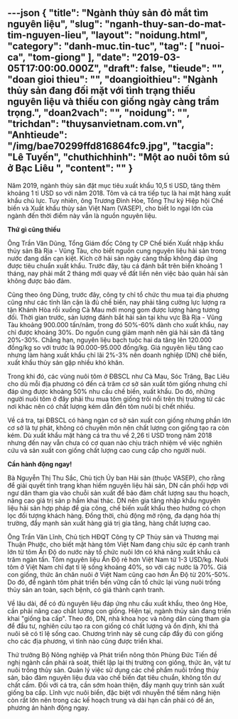 ---json
{
    "title": "Ngành thủy sản đỏ mắt tìm nguyên liệu",
    "slug": "nganh-thuy-san-do-mat-tim-nguyen-lieu",
    "layout": "noidung.html",
    "category": "danh-muc.tin-tuc",
    "tag": [
        "nuoi-ca",
        "tom-giong"
    ],
    "date": "2019-03-05T17:00:00.000Z",
    "draft": false,
    "tieude": "",
    "doan gioi thieu": "",
    "doangioithieu": "Ngành thủy sản đang đối mặt với tình trạng thiếu nguyên liệu và thiếu con giống ngày càng trầm trọng.",
    "doan2vach": "",
    "noidung": "",
    "trichdan": "thuysanvietnam.com.vn",
    "Anhtieude": "/img/bae70299ffd816864fc9.jpg",
    "tacgia": "Lê Tuyến",
    "chuthichhinh": "Một ao nuôi tôm sú ở Bạc Liêu ",
    "__content__": ""
}
---
<p>Năm 2019, ng&agrave;nh thủy sản đặt mục ti&ecirc;u xuất khẩu 10,5 tỉ USD, tăng th&ecirc;m khoảng 1 tỉ USD so với năm 2018. T&ocirc;m v&agrave; c&aacute; tra tiếp tục l&agrave; hai mặt h&agrave;ng xuất khẩu chủ lực. Tuy nhi&ecirc;n, &ocirc;ng Trương Đ&igrave;nh H&ograve;e, Tổng Thư k&yacute; Hiệp hội Chế biến v&agrave; Xuất khẩu thủy sản Việt Nam (VASEP), cho biết lo ngại lớn của ng&agrave;nh đến thời điểm n&agrave;y vẫn l&agrave; nguồn nguy&ecirc;n liệu.</p>

<p><strong>Thứ g&igrave; cũng thiếu</strong></p>

<p>&Ocirc;ng Trần Văn Dũng, Tổng Gi&aacute;m đốc C&ocirc;ng ty CP Chế biến Xuất nhập khẩu thủy sản B&agrave; Rịa - Vũng T&agrave;u, cho biết nguồn cung nguy&ecirc;n liệu hải sản trong nước đang dần cạn kiệt. K&iacute;ch cỡ hải sản ng&agrave;y c&agrave;ng thấp kh&ocirc;ng đ&aacute;p ứng được ti&ecirc;u chuẩn xuất khẩu. Trước đ&acirc;y, t&agrave;u c&aacute; đ&aacute;nh bắt tr&ecirc;n biển khoảng 1 th&aacute;ng, nay phải mất 2 th&aacute;ng mới quay về đất liền n&ecirc;n việc bảo quản hải sản kh&ocirc;ng được bảo đảm.</p>

<p>Cũng theo &ocirc;ng Dũng, trước đ&acirc;y, c&ocirc;ng ty chỉ tổ chức thu mua tại địa phương cũng như c&aacute;c tỉnh l&acirc;n cận l&agrave; đủ chế biến, nay phải tăng cường lực lượng ra tận Kh&aacute;nh H&ograve;a rồi xuống C&agrave; Mau mới mong gom được lượng h&agrave;ng tương đối. Thời gian trước, sản lượng đ&aacute;nh bắt hải sản tại khu vực B&agrave; Rịa - Vũng T&agrave;u khoảng 900.000 tấn/năm, trong đ&oacute; 50%-60% d&agrave;nh cho xuất khẩu, nay chỉ được khoảng 30%. Do nguồn cung giảm mạnh n&ecirc;n gi&aacute; hải sản đ&atilde; tăng 20%-30%. Chẳng hạn, nguy&ecirc;n liệu bạch tuộc hai da tăng l&ecirc;n 120.000 đồng/kg so với trước l&agrave; 90.000-95.000 đồng/kg. Gi&aacute; nguy&ecirc;n liệu tăng cao nhưng l&agrave;m h&agrave;ng xuất khẩu chỉ l&atilde;i 2%-3% n&ecirc;n doanh nghiệp (DN) chế biến, xuất khẩu thủy sản gặp nhiều kh&oacute; khăn.</p>

<p>Trong khi đ&oacute;, c&aacute;c v&ugrave;ng nu&ocirc;i t&ocirc;m ở ĐBSCL như C&agrave; Mau, S&oacute;c Trăng, Bạc Li&ecirc;u cho d&ugrave; mỗi địa phương c&oacute; đến cả trăm cơ sở sản xuất t&ocirc;m giống nhưng chỉ đ&aacute;p ứng được khoảng 50% nhu cầu chế biến, xuất khẩu. Do đ&oacute;, những người nu&ocirc;i t&ocirc;m ở đ&acirc;y phải thu mua t&ocirc;m giống tr&ocirc;i nổi tr&ecirc;n thị trường từ c&aacute;c nơi kh&aacute;c n&ecirc;n c&oacute; chất lượng k&eacute;m dẫn đến t&ocirc;m nu&ocirc;i bị chết nhiều.</p>

<p>Về c&aacute; tra, tại ĐBSCL c&oacute; h&agrave;ng ng&agrave;n cơ sở sản xuất con giống nhưng phần lớn cơ sở l&agrave; tự ph&aacute;t, kh&ocirc;ng c&oacute; chuy&ecirc;n m&ocirc;n n&ecirc;n chất lượng con giống tạo ra c&ograve;n k&eacute;m. D&ugrave; xuất khẩu mặt h&agrave;ng c&aacute; tra thu về 2,26 tỉ USD trong năm 2018 nhưng đến nay vẫn chưa c&oacute; cơ quan n&agrave;o chịu tr&aacute;ch nhiệm về việc nghi&ecirc;n cứu v&agrave; sản xuất con giống chất lượng cao cung cấp cho người nu&ocirc;i.</p>

<p><strong>Cần h&agrave;nh động ngay!</strong></p>

<p>B&agrave; Nguyễn Thị Thu Sắc, Chủ tịch Ủy ban Hải sản (thuộc VASEP), cho rằng để giải quyết t&igrave;nh trạng khan hiếm nguy&ecirc;n liệu hải sản, DN cần phối hợp với ngư d&acirc;n tham gia v&agrave;o chuỗi sản xuất để bảo đảm chất lượng sau thu hoạch, n&acirc;ng cao gi&aacute; trị sản p hẩm khai th&aacute;c. DN n&ecirc;n gia tăng nhập khẩu nguy&ecirc;n liệu hải sản hợp ph&aacute;p để gia c&ocirc;ng, chế biến xuất khẩu theo hướng c&oacute; chọn lọc đối tượng kh&aacute;ch h&agrave;ng. Đồng thời, chủ động mở rộng, đa dạng h&oacute;a thị trường, đẩy mạnh sản xuất h&agrave;ng gi&aacute; trị gia tăng, h&agrave;ng chất lượng cao.</p>

<p>&Ocirc;ng Trần Văn Lĩnh, Chủ tịch HĐQT C&ocirc;ng ty CP Thủy sản v&agrave; Thương mại Thuận Phước, cho biết mặt h&agrave;ng t&ocirc;m Việt Nam đang chịu sức &eacute;p cạnh tranh lớn từ t&ocirc;m Ấn Độ do nước n&agrave;y tổ chức nu&ocirc;i lớn c&oacute; khả năng xuất khẩu cả trăm ng&agrave;n tấn. T&ocirc;m nguy&ecirc;n liệu Ấn Độ rẻ hơn Việt Nam từ 1-3 USD/kg. Nu&ocirc;i t&ocirc;m ở Việt Nam chỉ đạt tỉ lệ sống khoảng 40%, so với c&aacute;c nước l&agrave; 70%. Gi&aacute; con giống, thức ăn chăn nu&ocirc;i ở Việt Nam cũng cao hơn Ấn Độ từ 20%-50%. Do đ&oacute;, để ng&agrave;nh t&ocirc;m ph&aacute;t triển bền vững cần tổ chức lại v&ugrave;ng nu&ocirc;i trồng thủy sản an to&agrave;n, sạch bệnh, c&oacute; gi&aacute; th&agrave;nh cạnh tranh.</p>

<p>Về l&acirc;u d&agrave;i, để c&oacute; đủ nguy&ecirc;n liệu đ&aacute;p ứng nhu cầu xuất khẩu, theo &ocirc;ng H&ograve;e, cần phải n&acirc;ng cao chất lượng con giống. Hiện tại, ng&agrave;nh thủy sản đang triển khai &quot;giống ba cấp&quot;. Theo đ&oacute;, DN, nh&agrave; khoa học v&agrave; n&ocirc;ng d&acirc;n c&ugrave;ng tham gia để đầu tư, nghi&ecirc;n cứu tạo ra con giống c&oacute; chất lượng v&agrave; ổn định, khi thả nu&ocirc;i sẽ c&oacute; tỉ lệ sống cao. Chương tr&igrave;nh n&agrave;y sẽ cung cấp đầy đủ con giống cho c&aacute;c địa phương, v&igrave; tỉnh n&agrave;o cũng được triển khai.</p>

<p>Thứ trưởng Bộ N&ocirc;ng nghiệp v&agrave; Ph&aacute;t triển n&ocirc;ng th&ocirc;n Ph&ugrave;ng Đức Tiến đề nghị ng&agrave;nh cần phải r&agrave; so&aacute;t, thiết lập lại thị trường con giống, thức ăn, vật tư nu&ocirc;i trồng thủy sản. Quản l&yacute; việc sử dụng c&aacute;c chế phẩm nu&ocirc;i trồng thủy sản, bảo đảm nguy&ecirc;n liệu đưa v&agrave;o chế biến đạt ti&ecirc;u chuẩn, kh&ocirc;ng tồn dư chất cấm. Đối với c&aacute; tra, cần sớm ho&agrave;n thiện, đẩy mạnh quy tr&igrave;nh sản xuất giống ba cấp. Lĩnh vực nu&ocirc;i biển, đặc biệt với nhuyễn thể tiềm năng hiện c&ograve;n rất lớn n&ecirc;n trong c&aacute;c kế hoạch trung v&agrave; d&agrave;i hạn cần phải c&oacute; đề &aacute;n, phương &aacute;n h&agrave;nh động ngay.&nbsp;</p>
